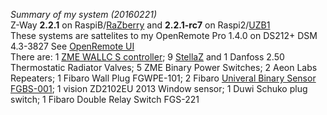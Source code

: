 _Summary of my system (20160221)_   
Z-Way **2.2.1** on RaspiB/[RaZberry](http://razberry.zwave.me/index.php?id=9) and **2.2.1-rc7** on Raspi2/[UZB1](http://www.z-wave.me/index.php?id=28)   
These systems are sattelites to my OpenRemote Pro 1.4.0 on DS212+ DSM 4.3-3827 See [OpenRemote UI](http://www.openremote.org/x/nwFWAQ)    
There are: 1 [ZME WALLC S controller](http://forum.z-wave.me/viewtopic.php?f=3424&t=21965); 9 [StellaZ](http://forum.z-wave.me/viewtopic.php?f=3424&t=20963&p=53657) and 1 Danfoss 2.50 Thermostatic Radiator Valves; 5 ZME Binary Power Switches; 2 Aeon Labs Repeaters; 1 Fibaro Wall Plug FGWPE-101; 2 Fibaro [Univeral Binary Sensor FGBS-001](http://www.openremote.org/x/vCBdAQ); 1 vision ZD2102EU 2013 Window sensor; 1 Duwi Schuko plug switch; 1 Fibaro Double Relay Switch FGS-221
